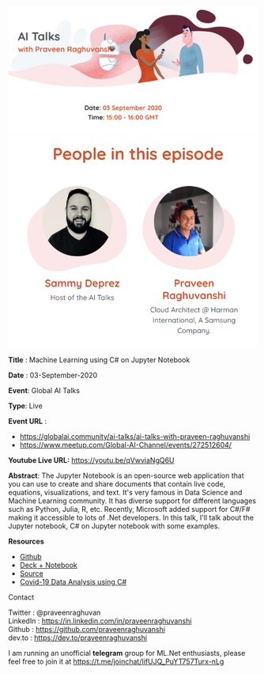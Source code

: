 

<img src=".\assets\global-ai-community-praveen.png" alt="Global AI talks" style="zoom:80%;" />

<img src=".\assets\global-ai-community-praveen-host.png" alt="Sammy and Praveen" style="zoom:80%;" />

**Title** : Machine Learning using C# on Jupyter Notebook

**Date** : 03-September-2020

**Event**: Global AI Talks

**Type**: Live 

**Event URL** :

- https://globalai.community/ai-talks/ai-talks-with-praveen-raghuvanshi
- https://www.meetup.com/Global-AI-Channel/events/272512604/

**Youtube Live URL:** https://youtu.be/qVwviaNgQ6U

**Abstract**: The Jupyter Notebook is an open-source web application that you can use to create and share documents that contain live code, equations, visualizations, and text. It's very famous in Data Science and Machine Learning community. It has diverse support for different languages such as Python, Julia, R, etc. Recently, Microsoft added support for C#/F# making it accessible to lots of .Net developers. In this talk, I'll talk about the Jupyter notebook, C# on Jupyter notebook with some examples.

**Resources**

- [Github](https://github.com/praveenraghuvanshi/tech-sessions/tree/master/03092020-Global-AI-Community)
- [Deck + Notebook](https://github.com/praveenraghuvanshi/tech-sessions/blob/master/03092020-Global-AI-Community/Global-AI-Community.ipynb)
- [Source](https://github.com/praveenraghuvanshi/tech-sessions/tree/master/03092020-Global-AI-Community/src/Classification(Binary))
- [Covid-19 Data Analysis using C#](https://dev.to/praveenraghuvanshi/covid-19-eda-and-prediction-using-net-dataframe-and-ml-net-c-introduction-nlb)

Contact

Twitter : @praveenraghuvan\
LinkedIn : https://in.linkedin.com/in/praveenraghuvanshi \
Github : https://github.com/praveenraghuvanshi \
dev.to : https://dev.to/praveenraghuvanshi

I am running an unofficial **telegram** group for ML.Net enthusiasts, please feel free to join it at https://t.me/joinchat/IifUJQ_PuYT757Turx-nLg

